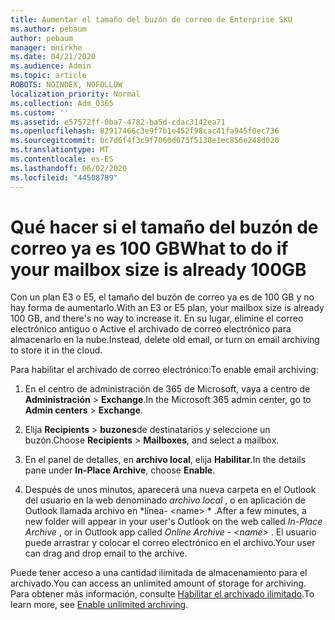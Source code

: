 ```yaml
---
title: Aumentar el tamaño del buzón de correo de Enterprise SKU
ms.author: pebaum
author: pebaum
manager: mnirkhe
ms.date: 04/21/2020
ms.audience: Admin
ms.topic: article
ROBOTS: NOINDEX, NOFOLLOW
localization_priority: Normal
ms.collection: Adm_O365
ms.custom: ''
ms.assetid: e57572ff-0ba7-4782-ba5d-cdac3142ea71
ms.openlocfilehash: 82917466c3e9f7b1e452f98cac41fa945f0ec736
ms.sourcegitcommit: bc7d6f4f3c9f7060d073f5130e1ec856e248d020
ms.translationtype: MT
ms.contentlocale: es-ES
ms.lasthandoff: 06/02/2020
ms.locfileid: "44508789"
---
```

# <a name="what-to-do-if-your-mailbox-size-is-already-100gb"></a><span data-ttu-id="26f02-102">Qué hacer si el tamaño del buzón de correo ya es 100 GB</span><span class="sxs-lookup"><span data-stu-id="26f02-102">What to do if your mailbox size is already 100GB</span></span>

<span data-ttu-id="26f02-103">Con un plan E3 o E5, el tamaño del buzón de correo ya es de 100 GB y no hay forma de aumentarlo.</span><span class="sxs-lookup"><span data-stu-id="26f02-103">With an E3 or E5 plan, your mailbox size is already 100 GB, and there's no way to increase it.</span></span> <span data-ttu-id="26f02-104">En su lugar, elimine el correo electrónico antiguo o Active el archivado de correo electrónico para almacenarlo en la nube.</span><span class="sxs-lookup"><span data-stu-id="26f02-104">Instead, delete old email, or turn on email archiving to store it in the cloud.</span></span> 
  
<span data-ttu-id="26f02-105">Para habilitar el archivado de correo electrónico:</span><span class="sxs-lookup"><span data-stu-id="26f02-105">To enable email archiving:</span></span>
  
1. <span data-ttu-id="26f02-106">En el centro de administración de 365 de Microsoft, vaya a centro de **Administración** \> **Exchange**.</span><span class="sxs-lookup"><span data-stu-id="26f02-106">In the Microsoft 365 admin center, go to **Admin centers** \> **Exchange**.</span></span> 
    
2. <span data-ttu-id="26f02-107">Elija **Recipients** \> **buzones**de destinatarios y seleccione un buzón.</span><span class="sxs-lookup"><span data-stu-id="26f02-107">Choose **Recipients** \> **Mailboxes**, and select a mailbox.</span></span> 
    
3. <span data-ttu-id="26f02-108">En el panel de detalles, en **archivo local**, elija **Habilitar**.</span><span class="sxs-lookup"><span data-stu-id="26f02-108">In the details pane under **In-Place Archive**, choose **Enable**.</span></span> 
    
4. <span data-ttu-id="26f02-109">Después de unos minutos, aparecerá una nueva carpeta en el Outlook del usuario en la web denominado *archivo local* , o en aplicación de Outlook llamada archivo en \*línea- \<name\> \* .</span><span class="sxs-lookup"><span data-stu-id="26f02-109">After a few minutes, a new folder will appear in your user's Outlook on the web called  *In-Place Archive*  , or in Outlook app called  *Online Archive - \<name\>*  .</span></span> <span data-ttu-id="26f02-110">El usuario puede arrastrar y colocar el correo electrónico en el archivo.</span><span class="sxs-lookup"><span data-stu-id="26f02-110">Your user can drag and drop email to the archive.</span></span> 
    
<span data-ttu-id="26f02-111">Puede tener acceso a una cantidad ilimitada de almacenamiento para el archivado.</span><span class="sxs-lookup"><span data-stu-id="26f02-111">You can access an unlimited amount of storage for archiving.</span></span> <span data-ttu-id="26f02-112">Para obtener más información, consulte [Habilitar el archivado ilimitado](https://docs.microsoft.com/microsoft-365/compliance/enable-unlimited-archiving).</span><span class="sxs-lookup"><span data-stu-id="26f02-112">To learn more, see [Enable unlimited archiving](https://docs.microsoft.com/microsoft-365/compliance/enable-unlimited-archiving).</span></span>
  

